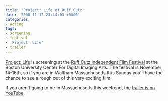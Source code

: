 ```yaml
---
title: 'Project: Life at Ruff Cutz'
date: '2008-11-12 23:44:03 +0000'
categories:
- Acting
tags:
- screening
- festival
- 'Project: Life'
- trailer
---
```

[Project: Life](http://www.projectlifemovie.com/) is screening at the <a
href="http://www.rcifc.com/">Ruff Cutz Independent Film Festival</a> at the
Boston University Center For Digital Imaging Arts. The festival is November
14-16th, so if you are in Waltham Massachusetts this Sunday you'll have the
chance to see a rough cut of this very exciting film.

If you aren't going to be in Massachusetts this weekend, the [trailer is on
YouTube](http://www.youtube.com/watch?v=CAoD1ZUWbr8).
